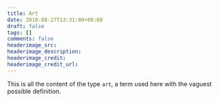 ```yaml
---
title: Art
date: 2018-08-27T13:31:00+09:00
draft: false
tags: []
comments: false
headerimage_src:
headerimage_description:
headerimage_credit:
headerimage_credit_url:
---
```


This is all the content of the type `art`, a term used here with the vaguest possible definition.
